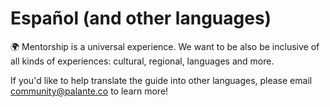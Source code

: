 # Español \(and other languages\)

🌍 Mentorship is a universal experience. We want to be also be inclusive of all kinds of experiences: cultural, regional, languages and more.

If you'd like to help translate the guide into other languages, please email community@palante.co to learn more! 

